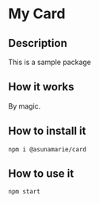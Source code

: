 # My Card
## Description
This is a sample package

## How it works
By magic.

## How to install it
`npm i @asunamarie/card`

## How to use it
`npm start`
